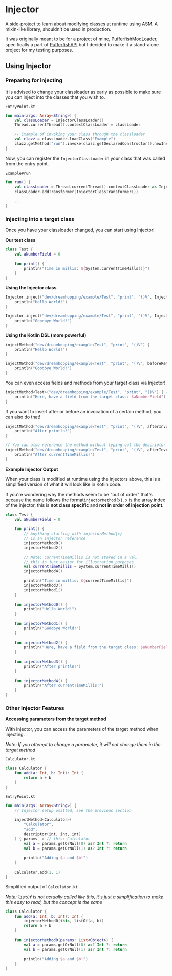 # Injector

A side-project to learn about modifying classes at runtime using ASM. A mixin-like library, shouldn't be used in
production.

It was originally meant to be for a project of mine, [PufferfishModLoader](https://github.com/PufferfishModLoader),
specifically a part of [PufferfishAPI](https://github.com/PufferfishModLoader/PufferfishAPI) but I decided to make it a
stand-alone project for my testing purposes.

## Using Injector

### Preparing for injecting

It is advised to change your classloader as early as possible to make sure you can inject into the classes that you wish
to.

``EntryPoint.kt``

```kt
fun main(args: Array<String>) {
    val classLoader = InjectorClassLoader()
    Thread.currentThread().contextClassLoader = classLoader

    // Example of invoking your class through the classloader
    val clazz = classLoader.loadClass("Example")
    clazz.getMethod("run").invoke(clazz.getDeclaredConstructor().newInstance())
}
```

Now, you can register the ``InjectorClassLoader`` in your class that was called from the entry point.

``Example#run``

```kt
fun run() {
    val classLoader = Thread.currentThread().contextClassLoader as InjectorClassLoader
    classLoader.addTransformer(InjectorClassTransformer())
       
    ...
}
```

### Injecting into a target class

Once you have your classloader changed, you can start using Injector!

**Our test class**

```kt
class Test {
    val aNumberField = 0
    
    fun print() {
        println("Time in millis: ${System.currentTimeMills()}")
    }
}
```

**Using the Injector class**

```kt
Injector.inject("dev/dreamhopping/example/Test", "print", "()V", InjectPosition.BeforeAll) {
    println("Hello World!")
}

Injector.inject("dev/dreamhopping/example/Test", "print", "()V", InjectPosition.BeforeReturn) {
    println("Goodbye World!")
}
```

**Using the Kotlin DSL (more powerful)**

```kt
injectMethod("dev/dreamhopping/example/Test", "print", "()V") {
    println("Hello World!")
}

injectMethod("dev/dreamhopping/example/Test", "print", "()V", beforeReturn) {
    println("Goodbye World!")
}
```

You can even access fields and methods from your target class via Injector!

```kt
injectMethod<Test>("dev/dreamhopping/example/Test", "print", "()V") { // this: Test
    println("Here, have a field from the target class: $aNumberField")
}
```

If you want to insert after or before an invocation of a certain method, you can also do that!

```kt
injectMethod("dev/dreamhopping/example/Test", "print", "()V", afterInvoke("java/io/PrintStream", "println", "(Ljava/lang/Object;)V")) {
    println("After println!")
}

// You can also reference the method without typing out the descriptor and owner fully!
injectMethod("dev/dreamhopping/example/Test", "print", "()V", afterInvoke(System::currentTimeMillis)) {
    println("After currentTimeMillis!")
}
```

**Example Injector Output**

When your class is modified at runtime using the injectors above, this is a simplified version of what it will look like
in Kotlin code.

If you're wondering why the methods seem to be "out of order" that's because the name follows the
format``injectorMethod{x}``. ``x`` is the array index of the injector, this is **not class specific** and **not in order
of injection point**.

```kt
class Test {
    val aNumberField = 0
    
    fun print() {
        // Anything starting with injectorMethod{x} 
        // is an injector reference
        injectorMethod0()
        injectorMethod2()

        // Note: currentTimeMillis is not stored in a val, 
        // this is just easier for illustration purposes
        val currentTimeMillis = System.currentTimeMills()
        injectorMethod4()

        println("Time in millis: ${currentTimeMillis}")
        injectorMethod3()
        injectorMethod1()
    }
    
    fun injectorMethod0() {
        println("Hello World!")
    }
    
    fun injectorMethod1() {
        println("Goodbye World!")
    }
    
    fun injectorMethod2() {
        println("Here, have a field from the target class: $aNumberField")
    }
    
    fun injectorMethod3() {
        println("After println!")
    }
    
    fun injectorMethod4() {
        println("After currentTimeMillis!")
    } 
}
```

### Other Injector Features

**Accessing parameters from the target method**

With Injector, you can access the parameters of the target method when injecting.

*Note: If you attempt to change a parameter, it will not change them in the target method*

``Calculator.kt``

```kt
class Calculator {
    fun add(a: Int, b: Int): Int {
        return a + b
    }
}
```

``EntryPoint.kt``

```kt
fun main(args: Array<String>) {
    // Injector setup omitted, see the previous section
    
    injectMethod<Calculator>(
        "Calculator", 
        "add", 
        descriptor(int, int, int)
    ) { params -> // this: Calculator
        val a = params.getOrNull(0) as? Int ?: return
        val b = params.getOrNull(1) as? Int ?: return
        
        println("Adding $a and $b!")
    }
    
    Calculator.add(1, 1)
}
```

Simplified output of ``Calculator.kt``

*Note: ``listOf`` is not actually called like this, it's just a simplification to make this easy to read, but the
concept is the same*

```kt
class Calculator {
    fun add(a: Int, b: Int): Int {
        injectorMethod0(this, listOf(a, b))
        return a + b
    }
    
    fun injectorMethod0(params: List<Object>) {
        val a = params.getOrNull(0) as? Int ?: return
        val b = params.getOrNull(1) as? Int ?: return
        
        println("Adding $a and $b!")
    }
}
```